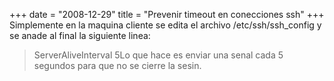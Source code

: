 +++
date = "2008-12-29"
title = "Prevenir timeout en conecciones ssh"
+++
Simplemente en la maquina cliente se edita el archivo /etc/ssh/ssh\_config y se anade al final la siguiente linea:

> ServerAliveInterval 5Lo que hace es enviar una senal cada 5 segundos para que no se cierre la sesin.
